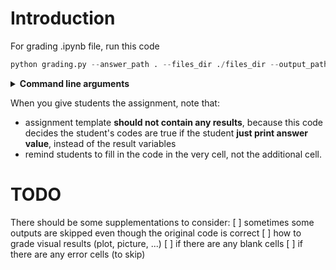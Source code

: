 # Introduction

For grading .ipynb file, run this code

```python
python grading.py --answer_path . --files_dir ./files_dir --output_path ./grading_results.log --kernel_name grading --resume_from 17
```

<details>
    <summary><b>Command line arguments</b></summary>
    <div markdown="1">
        <ul>
            <li>answer_path: path for answer ipynb file</li>
            <li>files_dir: directory path for students' ipynb files</li>
            <li>output_path: path for log file</li>
            <li>kernel_name: ipykernel name to execute ipynb file</li>
            <li>resume_from: index of the students' files to resume (-1 means start from beggining)</li>
        </ul>
    </div>
</details> 

When you give students the assignment, note that:
- assignment template **should not contain any results**, because this code decides the student's codes are true if the student **just print answer value**, instead of the result variables
- remind students to fill in the code in the very cell, not the additional cell.

# TODO
There should be some supplementations to consider:
[ ] sometimes some outputs are skipped even though the original code is correct
[ ] how to grade visual results (plot, picture, ...)
[ ] if there are any blank cells
[ ] if there are any error cells (to skip)